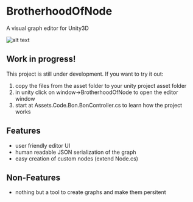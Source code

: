 # BrotherhoodOfNode
A visual graph editor for Unity3D

![alt text](https://github.com/aphex-/BrotherhoodOfNode/blob/master/preview.png "preview")

## Work in progress!

This project is still under development. If you want to try it out:

1. copy the files from the asset folder to your unity project asset folder
2. in unity click on window->BrotherhoodOfNode to open the editor window
3. start at Assets.Code.Bon.BonController.cs to learn how the project works

## Features
* user friendly editor UI
* human readable JSON serialization of the graph
* easy creation of custom nodes (extend Node.cs)

## Non-Features
* nothing but a tool to create graphs and make them persitent
